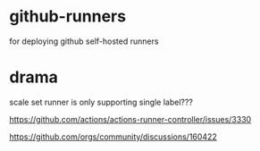 # github-runners

for deploying github self-hosted runners

# drama

scale set runner is only supporting single label???

https://github.com/actions/actions-runner-controller/issues/3330

https://github.com/orgs/community/discussions/160422
